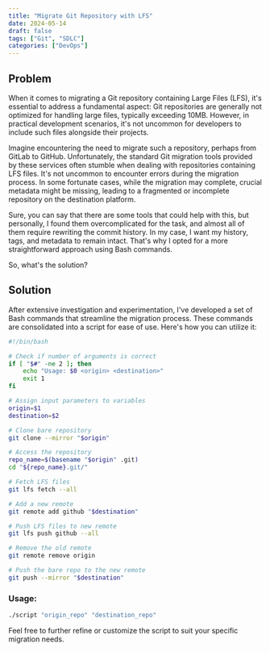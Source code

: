 ```yaml
---
title: "Migrate Git Repository with LFS"
date: 2024-05-14
draft: false
tags: ["Git", "SDLC"]
categories: ["DevOps"]
---
```


## Problem

When it comes to migrating a Git repository containing Large Files (LFS), it's essential to address a fundamental aspect: Git repositories are generally not optimized for handling large files, typically exceeding 10MB. However, in practical development scenarios, it's not uncommon for developers to include such files alongside their projects.

Imagine encountering the need to migrate such a repository, perhaps from GitLab to GitHub. Unfortunately, the standard Git migration tools provided by these services often stumble when dealing with repositories containing LFS files. It's not uncommon to encounter errors during the migration process. In some fortunate cases, while the migration may complete, crucial metadata might be missing, leading to a fragmented or incomplete repository on the destination platform.

Sure, you can say that there are some tools that could help with this, but personally, I found them overcomplicated for the task, and almost all of them require rewriting the commit history. In my case, I want my history, tags, and metadata to remain intact. That's why I opted for a more straightforward approach using Bash commands.

So, what's the solution?

## Solution

After extensive investigation and experimentation, I've developed a set of Bash commands that streamline the migration process. These commands are consolidated into a script for ease of use. Here's how you can utilize it:

```bash
#!/bin/bash

# Check if number of arguments is correct
if [ "$#" -ne 2 ]; then
    echo "Usage: $0 <origin> <destination>"
    exit 1
fi

# Assign input parameters to variables
origin=$1
destination=$2

# Clone bare repository
git clone --mirror "$origin"

# Access the repository
repo_name=$(basename "$origin" .git)
cd "${repo_name}.git/"

# Fetch LFS files
git lfs fetch --all

# Add a new remote
git remote add github "$destination"

# Push LFS files to new remote
git lfs push github --all

# Remove the old remote
git remote remove origin

# Push the bare repo to the new remote
git push --mirror "$destination"

```

### Usage: 
```bash
./script "origin_repo" "destination_repo"
```

Feel free to further refine or customize the script to suit your specific migration needs.